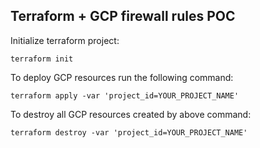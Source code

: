 ## Terraform + GCP firewall rules POC


Initialize terraform project:
```
terraform init
```

To deploy GCP resources run the following command:
```
terraform apply -var 'project_id=YOUR_PROJECT_NAME'
```

To destroy all GCP resources created by above command:
```
terraform destroy -var 'project_id=YOUR_PROJECT_NAME'
```
